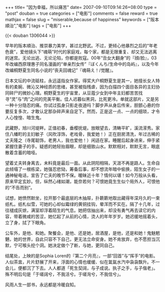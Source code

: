 +++
title= "因为幸福，所以痛苦"
date= 2007-09-10T09:14:26+08:00
type = "post"
douban = true
categories = ["电影"]
comments = false
reward = true
mathjax = false
slug = "miserable,because of happiness"
keywords = ["阪本順治","电影"]
tags = ["电影"]
+++

{{< douban 1306044 >}}

早年的阪本順治、推崇暴力美学，甚过北野武。不过，更倾心他暴烈之后的“年老色衰”，爱他镜头下“魂萌”时代的家庭戏，每个家，都是无限重复、却又无法逃离的迷宫。无论出逃、无论沦陷，你都是败寇。00年“丑女大翻身”的『顔/脸』，03年改编西原理惠子同名漫画的“单亲烈女传”『ぼくんち/生命中的岛屿』，以及今年改编桐野夏生同名小说的“丧夫回魂记”『魂萌え！/觉醒』。

日本文坛的中流砥柱，永远遥指女作家。得奖大户桐野夏生是其一，她擅长女人特有的柔婉、微沁又神经质的思绪，甚至被指残虐，因为白描四个面目各异的主妇协同碎尸的微妙心理。桐野夏生的宇宙里，从豆蔻少女到中年主妇都苦苦找寻“灵”与“肉”之间的完美平衡。佳人迟暮似黑洞，比死更冷。单就这部片，又是另一种十分隐忍的痛。你试过孤身只影走夜道吗？脚步声从身后传来，胆颤心悬的你要反复多次，才敢认定那杂碎声来自足下。然而，正是这一点、一点的细琐，才令人心惶惶、暗生鬼。
<!--more-->
武藏野，旭川河堤畔。正值初春，垂樱抚堤。放眼望去，清畴平旷，溪流潆秀。家住八幡町的主妇敏子（风吹淳饰，老戏骨，我爱她！）正在厨房清洗，年过古稀的丈夫隆之（寺尾聪饰，老男人，我也爱他！）闲适在家。睡醒后起身进来，伸手紧紧握住妻子的手。疑惑的她轻抬眉眼，却是细致山水。默默相对，默默无言，眼底散着含蓄的暗哑。

望着丈夫转身离去，未料竟是最后一面。从此阴阳相隔，天涯不再是路人。生命自此倾塌了一根栋梁，她强忍悲恸，筹备后事，却不想流年暗中偷换，陌生女子的一通神秘电话，宣告了亡夫的晚节不保。暧昧近十年？情何以堪！如今万般从头看，原来早定玄妙。但，纵然心绪如潮，能奈若何？可恨她竟生生似个局外人，可恨他的“不告而别”。

试想，她愤然默坐，拉开那个最底层的木抽屉，扑簌簌地取出藏得年深月久的一束纸札。纸札似雪，可她的心却似霉绿的黄铜挂钩，晕浑而不实在。隔了十几年，过往褪成灰熫，满室却浮着陌生的气息。她把信抽出来，却没有勇气再去读它的内容，带着微咸的苦涩，她忆起了从前的心情，烫人的年年岁岁。她迟缓地摇着头，立了身，拭了下眼角。

公车外，是他、和她。聚餐会，是他、还是她，居酒屋，是他，还是和她！鬼魅魍魉，她的世界，自此只容不下自己，更无法立命安身。她不肯放弃，也不愿担当沉默，宁可喉头挖个洞。她决定做个了断，与她，更同自己。

结尾处，上映的是Sophia Loren的『第二个月亮』，一部“回首”与“挥手”的电影。人似茶盅，片片舒展了开来，浮面的心情也缓缓、似在氲氤水汽中袅袅飘升。不一会儿，便都沉了下去。人人都道「死生契阔，与子成说。执子之手，与子偕老」。殊不明后句是「于嗟阔兮，不我活兮。于嗟洵兮，不我信兮」。

风雨人生一部书，永远都是冷暖自知。
